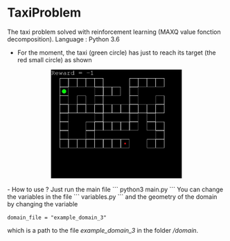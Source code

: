 # TaxiProblem
The taxi problem solved with reinforcement learning (MAXQ value fonction decomposition). Language : Python 3.6

- For the moment, the taxi (green circle) has just to reach its target (the red small circle) as shown 

<p align="center">
<img width="60%" src="screenshots/example.gif">
</p>
- How to use ? Just run the main file
```
python3 main.py
```
You can change the variables in the file
```
variables.py
```
and the geometry of the domain by changing the variable

```
domain_file = "example_domain_3"
```
which is a path to the file *example_domain_3* in the folder */domain*.
